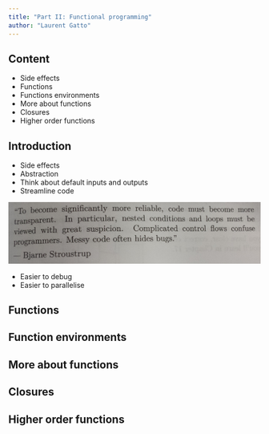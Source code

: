 ```yaml
---
title: "Part II: Functional programming"
author: "Laurent Gatto"
---
```


## Content

- Side effects
- Functions
- Functions environments
- More about functions
- Closures
- Higher order functions


## Introduction

- Side effects
- Abstraction
- Think about default inputs and outputs
- Streamline code

![Messy code hides bugs](./figs/funs.png)

- Easier to debug
- Easier to parallelise

## Functions

## Function environments

## More about functions

## Closures

## Higher order functions
